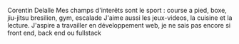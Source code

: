 Corentin Delalle
Mes champs d'interêts sont le sport : course a pied, boxe, jiu-jitsu bresilien, gym, escalade
J'aime aussi les jeux-videos, la cuisine et la lecture.
J'aspire a travailler en développement web, je ne sais pas encore si front end, back end ou fullstack

